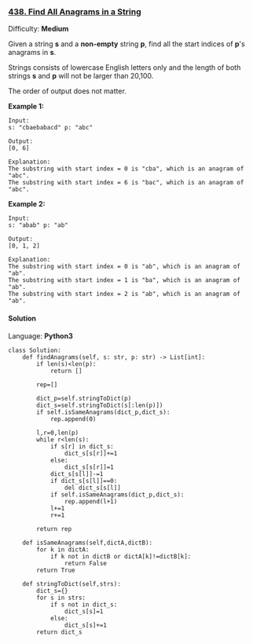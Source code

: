 ### [438\. Find All Anagrams in a String](https://leetcode.com/problems/find-all-anagrams-in-a-string/)

Difficulty: **Medium**


Given a string **s** and a **non-empty** string **p**, find all the start indices of **p**'s anagrams in **s**.

Strings consists of lowercase English letters only and the length of both strings **s** and **p** will not be larger than 20,100.

The order of output does not matter.

**Example 1:**

```
Input:
s: "cbaebabacd" p: "abc"

Output:
[0, 6]

Explanation:
The substring with start index = 0 is "cba", which is an anagram of "abc".
The substring with start index = 6 is "bac", which is an anagram of "abc".
```

**Example 2:**

```
Input:
s: "abab" p: "ab"

Output:
[0, 1, 2]

Explanation:
The substring with start index = 0 is "ab", which is an anagram of "ab".
The substring with start index = 1 is "ba", which is an anagram of "ab".
The substring with start index = 2 is "ab", which is an anagram of "ab".
```


#### Solution

Language: **Python3**

```python3
class Solution:
    def findAnagrams(self, s: str, p: str) -> List[int]:
        if len(s)<len(p):
            return []
        
        rep=[]
        
        dict_p=self.stringToDict(p)
        dict_s=self.stringToDict(s[:len(p)])
        if self.isSameAnagrams(dict_p,dict_s):
            rep.append(0)
            
        l,r=0,len(p)
        while r<len(s):
            if s[r] in dict_s:
                dict_s[s[r]]+=1
            else:
                dict_s[s[r]]=1
            dict_s[s[l]]-=1
            if dict_s[s[l]]==0:
                del dict_s[s[l]]
            if self.isSameAnagrams(dict_p,dict_s):
                rep.append(l+1)
            l+=1
            r+=1
        
        return rep
    
    def isSameAnagrams(self,dictA,dictB):
        for k in dictA:
            if k not in dictB or dictA[k]!=dictB[k]:
                return False
        return True
    
    def stringToDict(self,strs):
        dict_s={}
        for s in strs:
            if s not in dict_s:
                dict_s[s]=1
            else:
                dict_s[s]+=1
        return dict_s
            
```